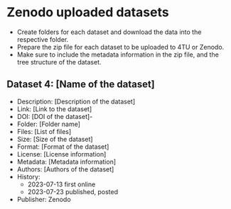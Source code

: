 # Zenodo uploaded datasets

- Create folders for each dataset and download the data into the respective folder.
- Prepare the zip file for each dataset to be uploaded to 4TU or Zenodo.
- Make sure to include the metadata information in the zip file, and the tree structure of the dataset.


## Dataset 4: [Name of the dataset]
- Description: [Description of the dataset]
- Link: [Link to the dataset]
- DOI: [DOI of the dataset]-
- Folder: [Folder name]
- Files: [List of files]
- Size: [Size of the dataset]
- Format: [Format of the dataset]
- License: [License information]
- Metadata: [Metadata information]
- Authors: [Authors of the dataset]
- History:
  - 2023-07-13 first online
  - 2023-07-23 published, posted
- Publisher: Zenodo


